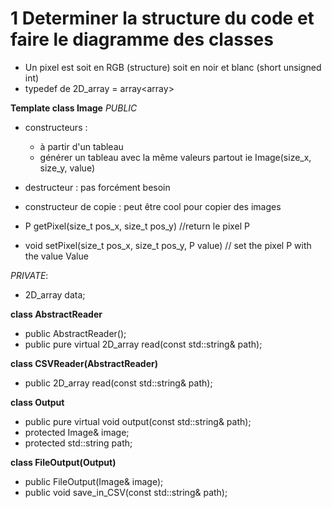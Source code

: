 # 1 Determiner la structure du code et faire le diagramme des classes

* Un pixel est soit en RGB (structure) soit en noir et blanc (short unsigned int)
* typedef de 2D_array = array<array<TYPE>>

**Template <Pixel> class Image** 
_PUBLIC_
* constructeurs : 
  * à partir d'un tableau
  * générer un tableau avec la même valeurs partout ie Image(size_x, size_y, value)

* destructeur : pas forcément besoin

* constructeur de copie : peut être cool pour copier des images

* P getPixel(size_t pos_x, size_t pos_y) //return le pixel P
* void setPixel(size_t pos_x, size_t pos_y, P value) // set the pixel P with the value Value

_PRIVATE_:
* 2D_array<Pixel> data;

**class AbstractReader**
* public AbstractReader();
* public pure virtual 2D_array<Pixel> read(const std::string& path);

**class CSVReader(AbstractReader)**
* public 2D_array<Pixel> read(const std::string& path);

**class Output**
* public pure virtual void output(const std::string& path);
* protected Image& image;
* protected std::string path;

**class FileOutput(Output)**
* public FileOutput(Image& image);
* public void save_in_CSV(const std::string& path);

